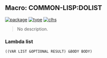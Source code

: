 ## Macro: COMMON-LISP:DOLIST
[![package](https://img.shields.io/badge/Package-COMMON--LISP-5f9ea0.svg?style=social&colorA=999999)](../) [![type](https://img.shields.io/badge/Type-Macro-5f9ea0.svg?style=social&colorA=999999)](../#macro) [![clhs](https://img.shields.io/badge/CLHS-DOLIST-5f9ea0.svg?style=social&colorA=999999)](http://www.lispworks.com/documentation/HyperSpec/Body/m_dolist.htm) 

> No description.

### Lambda list
```
((VAR LIST &OPTIONAL RESULT) &BODY BODY)
```
